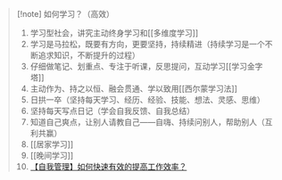 > [!note] 如何学习？（高效）
> 1. 学习型社会，讲究主动终身学习和[[多维度学习]]
> 2. 学习是马拉松，既要有方向，更要坚持，持续精进（持续学习是一个不断追求知识，不断提升的过程）
> 3. 仔细做笔记、划重点、专注于听课，反思提问，互动学习[[学习金字塔]]
> 4. 主动作为、持之以恒、融会贯通、学以致用[[西尔蒙学习法]]
> 5. 日拱一卒（坚持每天学习、经历、经验、技能、想法、灵感、思维）
> 6. 坚持每天写点日记（学会自我反馈、自我总结）
> 7. 知道自己爽点，让别人请教自己——自嗨、持续问别人，帮助别人（互利共赢）
> 8. [[居家学习]]
> 9. [[晚间学习]]
> 10. [【自我管理】如何快速有效的提高工作效率？](https://mp.weixin.qq.com/s/gxXvrbPVnMUo8EhvZFn1ug)